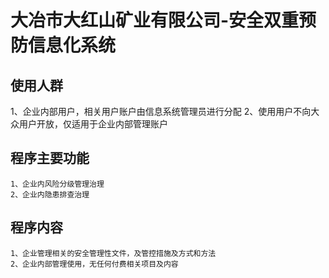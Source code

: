 # 大冶市大红山矿业有限公司-安全双重预防信息化系统

## 使用人群
   1、企业内部用户，相关用户账户由信息系统管理员进行分配
   2、使用用户不向大众用户开放，仅适用于企业内部管理账户
   
## 程序主要功能
    1、企业内风险分级管理治理
    2、企业内隐患排查治理
    
## 程序内容
    1、企业管理相关的安全管理性文件，及管控措施及方式和方法
    2、企业内部管理使用，无任何付费相关项目及内容
